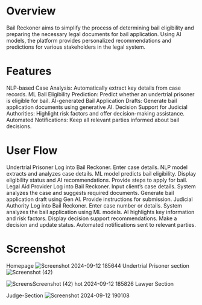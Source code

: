 
# Overview
Bail Reckoner aims to simplify the process of determining bail eligibility and preparing the necessary legal documents for bail application. Using AI models, the platform provides personalized recommendations and predictions for various stakeholders in the legal system.

# Features
NLP-based Case Analysis: Automatically extract key details from case records.
ML Bail Eligibility Prediction: Predict whether an undertrial prisoner is eligible for bail.
AI-generated Bail Application Drafts: Generate bail application documents using generative AI.
Decision Support for Judicial Authorities: Highlight risk factors and offer decision-making assistance.
Automated Notifications: Keep all relevant parties informed about bail decisions.
# User Flow
Undertrial Prisoner
Log into Bail Reckoner.
Enter case details.
NLP model extracts and analyzes case details.
ML model predicts bail eligibility.
Display eligibility status and AI recommendations.
Provide steps to apply for bail.
Legal Aid Provider
Log into Bail Reckoner.
Input client’s case details.
System analyzes the case and suggests required documents.
Generate bail application draft using Gen AI.
Provide instructions for submission.
Judicial Authority
Log into Bail Reckoner.
Enter case number or details.
System analyzes the bail application using ML models.
AI highlights key information and risk factors.
Display decision support recommendations.
Make a decision and update status.
Automated notifications sent to relevant parties.
# Screenshot 
Homepage
![Screenshot 2024-09-12 185644](https://github.com/user-attachments/assets/229d31f4-cbb1-4458-aa46-45514c1abba1)
Undertrial Prisoner section
![Screenshot (42)](https://github.com/user-attachments/assets/3d1af717-ee96-4edb-bb27-bb45327c902b)

![Screens![Screenshot (42)](https://github.com/user-attachments/assets/5004977d-8d18-46b1-8d91-215947db21cb)
hot 2024-09-12 185826](https://github.com/user-attachments/assets/fac9ae17-6495-4c67-a081-e9d075708c9a)
Lawyer Section


Judge-Section
![Screenshot 2024-09-12 190108](https://github.com/user-attachments/assets/9546beea-a4f4-4d25-9cf3-2f3acb53ef55)


